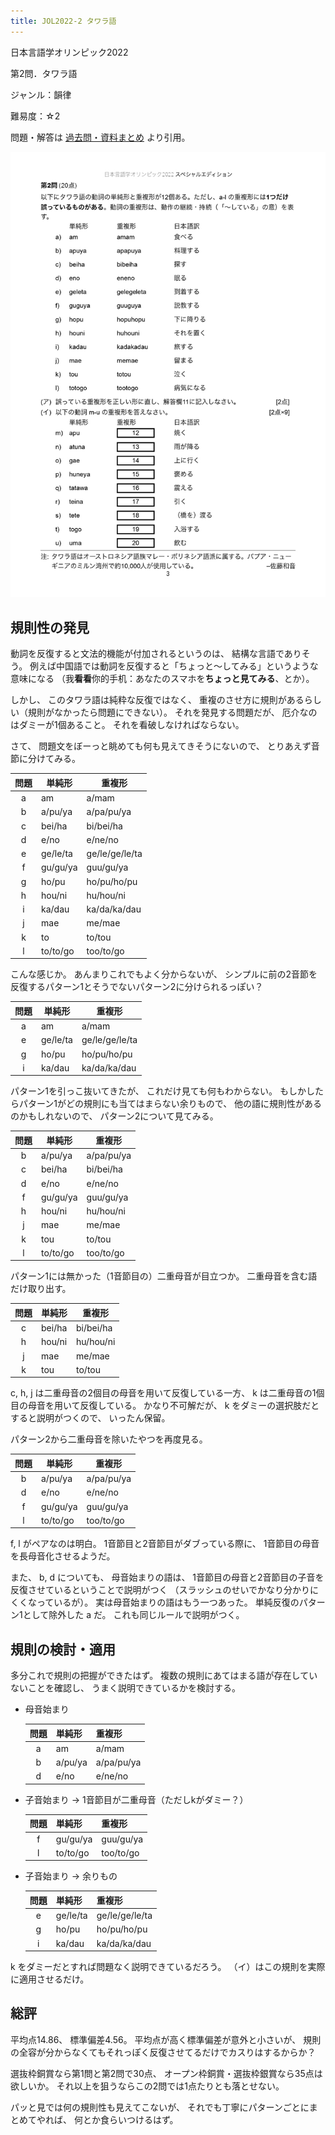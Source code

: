 ```yaml
---
title: JOL2022-2 タワラ語
---
```


日本言語学オリンピック2022

第2問．タワラ語

ジャンル：韻律

難易度：☆2

問題・解答は
[過去問・資料まとめ](https://iolingjapan.org/preparation/)
より引用。

![image](./problem.jpg)

## 規則性の発見

動詞を反復すると文法的機能が付加されるというのは、
結構な言語でありそう。
例えば中国語では動詞を反復すると「ちょっと～してみる」というような意味になる
（我**看看**你的手机：あなたのスマホを**ちょっと見てみる**、とか）。

しかし、
このタワラ語は純粋な反復ではなく、
重複のさせ方に規則があるらしい（規則がなかったら問題にできない）。
それを発見する問題だが、
厄介なのはダミーが1個あること。
それを看破しなければならない。

さて、
問題文をぼーっと眺めても何も見えてきそうにないので、
とりあえず音節に分けてみる。

| 問題 | 単純形 | 重複形 |
| :-: | --- | --- |
| a | am | a/mam |
| b | a/pu/ya | a/pa/pu/ya |
| c | bei/ha | bi/bei/ha |
| d | e/no | e/ne/no |
| e | ge/le/ta | ge/le/ge/le/ta |
| f | gu/gu/ya | guu/gu/ya |
| g | ho/pu | ho/pu/ho/pu |
| h | hou/ni | hu/hou/ni |
| i | ka/dau | ka/da/ka/dau |
| j | mae | me/mae |
| k | to | to/tou |
| l | to/to/go | too/to/go |

こんな感じか。
あんまりこれでもよく分からないが、
シンプルに前の2音節を反復するパターン1とそうでないパターン2に分けられるっぽい？

| 問題 | 単純形 | 重複形 |
| :-: | --- | --- |
| a | am | a/mam |
| e | ge/le/ta | ge/le/ge/le/ta |
| g | ho/pu | ho/pu/ho/pu |
| i | ka/dau | ka/da/ka/dau |

パターン1を引っこ抜いてきたが、
これだけ見ても何もわからない。
もしかしたらパターン1がどの規則にも当てはまらない余りもので、
他の語に規則性があるのかもしれないので、
パターン2について見てみる。

| 問題 | 単純形 | 重複形 |
| :-: | --- | --- |
| b | a/pu/ya | a/pa/pu/ya |
| c | bei/ha | bi/bei/ha |
| d | e/no | e/ne/no |
| f | gu/gu/ya | guu/gu/ya |
| h | hou/ni | hu/hou/ni |
| j | mae | me/mae |
| k | tou | to/tou |
| l | to/to/go | too/to/go |

パターン1には無かった（1音節目の）二重母音が目立つか。
二重母音を含む語だけ取り出す。

| 問題 | 単純形 | 重複形 |
| :-: | --- | --- |
| c | bei/ha | bi/bei/ha |
| h | hou/ni | hu/hou/ni |
| j | mae | me/mae |
| k | tou | to/tou |

c, h, j
は二重母音の2個目の母音を用いて反復している一方、
k は二重母音の1個目の母音を用いて反復している。
かなり不可解だが、
k をダミーの選択肢だとすると説明がつくので、
いったん保留。

パターン2から二重母音を除いたやつを再度見る。

| 問題 | 単純形 | 重複形 |
| :-: | --- | --- |
| b | a/pu/ya | a/pa/pu/ya |
| d | e/no | e/ne/no |
| f | gu/gu/ya | guu/gu/ya |
| l | to/to/go | too/to/go |

f, l
がペアなのは明白。
1音節目と2音節目がダブっている際に、
1音節目の母音を長母音化させるようだ。

また、
b, d についても、
母音始まりの語は、
1音節目の母音と2音節目の子音を反復させているということで説明がつく
（スラッシュのせいでかなり分かりにくくなっているが）。
実は母音始まりの語はもう一つあった。
単純反復のパターン1として除外した a だ。
これも同じルールで説明がつく。

## 規則の検討・適用

多分これで規則の把握ができたはず。
複数の規則にあてはまる語が存在していないことを確認し、
うまく説明できているかを検討する。

- 母音始まり

  | 問題 | 単純形 | 重複形 |
  | :-: | --- | --- |
  | a | am | a/mam |
  | b | a/pu/ya | a/pa/pu/ya |
  | d | e/no | e/ne/no |

- 子音始まり → 1音節目が二重母音（ただしkがダミー？）

  | 問題 | 単純形 | 重複形 |
  | :-: | --- | --- |
  | f | gu/gu/ya | guu/gu/ya |
  | l | to/to/go | too/to/go |

- 子音始まり → 余りもの

  | 問題 | 単純形 | 重複形 |
  | :-: | --- | --- |
  | e | ge/le/ta | ge/le/ge/le/ta |
  | g | ho/pu | ho/pu/ho/pu |
  | i | ka/dau | ka/da/ka/dau |

k をダミーだとすれば問題なく説明できているだろう。
（イ）はこの規則を実際に適用させるだけ。

## 総評

平均点14.86、
標準偏差4.56。
平均点が高く標準偏差が意外と小さいが、
規則の全容が分からなくてもそれっぽく反復させてるだけでカスりはするからか？

選抜枠銅賞なら第1問と第2問で30点、
オープン枠銅賞・選抜枠銀賞なら35点は欲しいか。
それ以上を狙うならこの2問では1点たりとも落とせない。

パッと見では何の規則性も見えてこないが、
それでも丁寧にパターンごとにまとめてやれば、
何とか食らいつけるはず。
